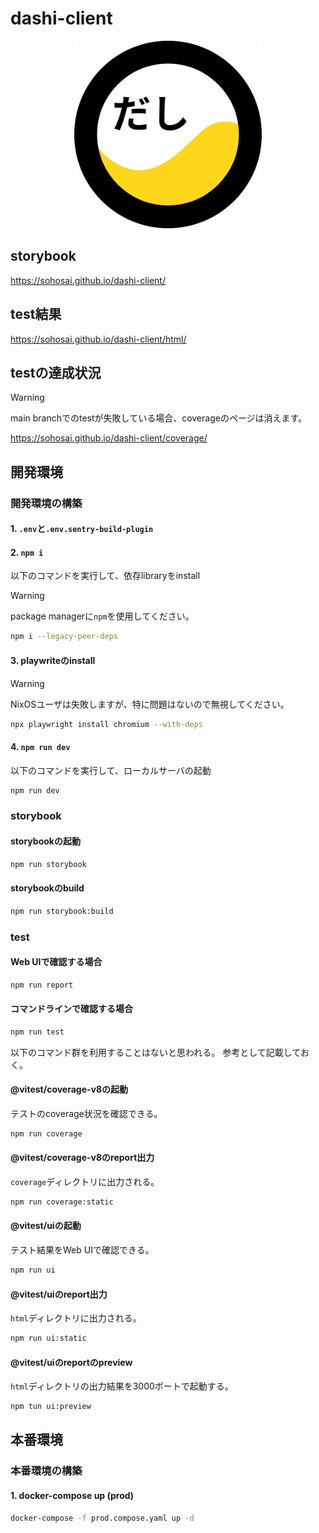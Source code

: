 # dashi-client

<div align="center">
  <img src="https://github.com/sohosai/dashi-client/blob/main/assets/dashi.svg" width="300px" height="300px" />
</div>

## storybook

https://sohosai.github.io/dashi-client/

## test結果

https://sohosai.github.io/dashi-client/html/

## testの達成状況

> [!WARNING]
> main branchでのtestが失敗している場合、coverageのページは消えます。

https://sohosai.github.io/dashi-client/coverage/

## 開発環境

### 開発環境の構築

#### 1. `.env`と`.env.sentry-build-plugin`

#### 2. `npm i`

以下のコマンドを実行して、依存libraryをinstall

> [!WARNING]
> package managerに`npm`を使用してください。

```sh
npm i --legacy-peer-deps
```

#### 3. playwriteのinstall

> [!WARNING]
> NixOSユーザは失敗しますが、特に問題はないので無視してください。

```sh
npx playwright install chromium --with-deps
```

#### 4. `npm run dev`

以下のコマンドを実行して、ローカルサーバの起動

```sh
npm run dev
```

### storybook

#### storybookの起動

```sh
npm run storybook
```

#### storybookのbuild

```sh
npm run storybook:build
```

### test

#### Web UIで確認する場合

```sh
npm run report
```

#### コマンドラインで確認する場合

```sh
npm run test
```

以下のコマンド群を利用することはないと思われる。
参考として記載しておく。

#### @vitest/coverage-v8の起動

テストのcoverage状況を確認できる。

```sh
npm run coverage
```

#### @vitest/coverage-v8のreport出力

`coverage`ディレクトリに出力される。

```sh
npm run coverage:static
```

#### @vitest/uiの起動

テスト結果をWeb UIで確認できる。

```sh
npm run ui
```

#### @vitest/uiのreport出力

`html`ディレクトリに出力される。

```sh
npm run ui:static
```

#### @vitest/uiのreportのpreview

`html`ディレクトリの出力結果を3000ポートで起動する。

```sh
npm tun ui:preview
```

## 本番環境

### 本番環境の構築

#### 1. docker-compose up (prod)

```sh
docker-compose -f prod.compose.yaml up -d
```
